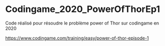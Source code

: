 # Codingame_2020_PowerOfThorEp1
Code réalisé pour résoudre le problème power of Thor sur codingame en 2020 

https://www.codingame.com/training/easy/power-of-thor-episode-1
